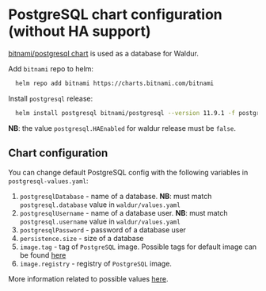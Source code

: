 # PostgreSQL chart configuration (without HA support)

[bitnami/postgresql chart](https://github.com/bitnami/charts/tree/master/bitnami/postgresql)
is used as a database for Waldur.

Add `bitnami` repo to helm:

```bash
  helm repo add bitnami https://charts.bitnami.com/bitnami
```

Install `postgresql` release:

```bash
  helm install postgresql bitnami/postgresql --version 11.9.1 -f postgresql-values.yaml
```

**NB**: the value `postgresql.HAEnabled` for waldur release must be `false`.

## Chart configuration

You can change default PostgreSQL config with the following variables in `postgresql-values.yaml`:

1. `postgresqlDatabase` - name of a database.
    **NB**: must match `postgresql.database` value in `waldur/values.yaml`
2. `postgresqlUsername` - name of a database user.
    **NB**: must match `postgresql.username` value in `waldur/values.yaml`
3. `postgresqlPassword` - password of a database user
4. `persistence.size` - size of a database
5. `image.tag` - tag of `PostgreSQL` image.
    Possible tags for default image can be found [here](https://hub.docker.com/r/bitnami/postgresql/tags)
6. `image.registry` - registry of `PostgreSQL` image.

More information related to possible values [here](https://github.com/bitnami/charts/tree/master/bitnami/postgresql#parameters).

